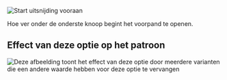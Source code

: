 ![Start uitsnijding vooraan](frontcutawaystart.svg)

Hoe ver onder de onderste knoop begint het voorpand te openen.

## Effect van deze optie op het patroon

![Deze afbeelding toont het effect van deze optie door meerdere varianten die een andere waarde hebben voor deze optie te vervangen](jaeger_frontcutawaystart_sample.svg "Effect van deze optie op het patroon")
